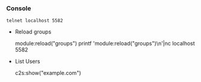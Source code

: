 ### Console
    telnet localhost 5582

- Reload groups

    module:reload("groups")
    printf 'module:reload("groups")\n'|nc localhost 5582

- List Users

    c2s:show("example.com")
